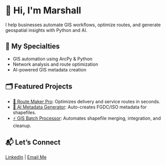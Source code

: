 # 👋 Hi, I'm Marshall
I help businesses automate GIS workflows, optimize routes, and generate geospatial insights with Python and AI.

## 🚀 My Specialties
- GIS automation using ArcPy & Python
- Network analysis and route optimization
- AI-powered GIS metadata creation

## 🗂 Featured Projects
- [🚗 Route Maker Pro](link): Optimizes delivery and service routes in seconds.
- [🧠 AI Metadata Generator](link): Auto-creates FGDC/ISO metadata for shapefiles.
- [⚡ GIS Batch Processor](link): Automates shapefile merging, integration, and cleanup.

## 📬 Let’s Connect
[LinkedIn](link) | [Email Me](mailto:mtpeoples@outlook.com)
